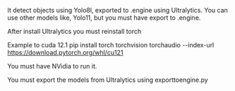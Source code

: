 It detect objects using Yolo8l, exported to .engine using Ultralytics.
You can use other models like, Yolo11, but you must have export to .engine.

After install Ultralytics you must reinstall torch

Example to cuda 12.1
pip install torch torchvision torchaudio --index-url https://download.pytorch.org/whl/cu121

You must have NVidia to run it.

You must export the models from Ultralytics using exporttoengine.py
